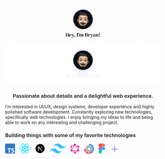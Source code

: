 ![Bryan Barrios's Banner](./assets/banner-light-mode.png#gh-light-mode-only)
![Bryan Barrios's Banner](./assets/banner-dark-mode.png#gh-dark-mode-only)

<h3 align="center" style='font-weight: 600'>
Passionate about details and a delightful web experience.
</h3>

I’m interested in UI/UX, design systems, developer experience and highly polished software development. Constantly exploring new technologies, specifically web technologies. I enjoy bringing my ideas to life and being able to work on any interesting and challenging project.

<h3 style='font-weight: 600'>
Building things with some of my favorite technologies
</h3>

<div style="display: flex; align-items: center; gap: 0.875rem">
	<a href="https://www.typescriptlang.org/">
		<img src="./assets/typescript.png" alt="Typescript">
	</a>
	<a href="https://react.dev/">
		<img src="./assets/react.png" alt="React">
	</a>
	<a href="https://nextjs.org/">
		<img src="./assets/next.png" alt="Next.js">
	</a>
	<a href="https://tailwindcss.com/">
		<img src="./assets/tailwindcss.png" alt="TailwindCSS">
	</a>
	<a href="https://graphql.org/">
		<img src="./assets/graphql.png" alt="Graphql">
	</a>
	<a href="https://turbo.build/">
		<img src="./assets/turborepo.png" alt="Turborepo">
	</a>
	<a href="https://www.figma.com/">
		<img src="./assets/figma.png" alt="Figma">
	</a>
	<img src="./assets/more.png" alt="More">
</div>
